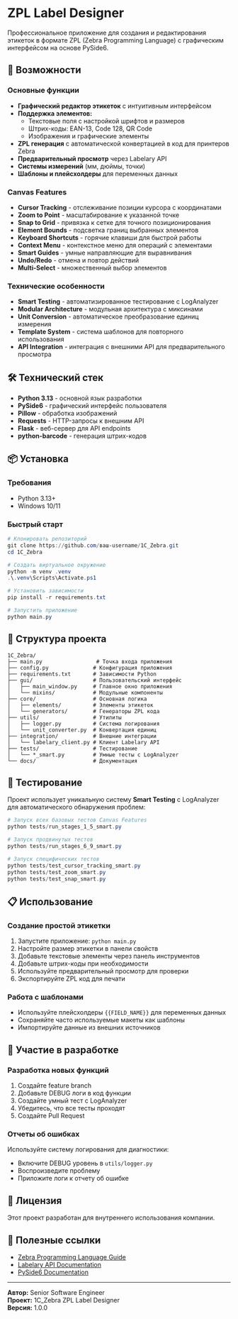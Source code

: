 # ZPL Label Designer

Профессиональное приложение для создания и редактирования этикеток в формате ZPL (Zebra Programming Language) с графическим интерфейсом на основе PySide6.

## 🚀 Возможности

### Основные функции
- **Графический редактор этикеток** с интуитивным интерфейсом
- **Поддержка элементов:**
  - Текстовые поля с настройкой шрифтов и размеров
  - Штрих-коды: EAN-13, Code 128, QR Code
  - Изображения и графические элементы
- **ZPL генерация** с автоматической конвертацией в код для принтеров Zebra
- **Предварительный просмотр** через Labelary API
- **Системы измерений** (мм, дюймы, точки)
- **Шаблоны и плейсхолдеры** для переменных данных

### Canvas Features
- **Cursor Tracking** - отслеживание позиции курсора с координатами
- **Zoom to Point** - масштабирование к указанной точке
- **Snap to Grid** - привязка к сетке для точного позиционирования
- **Element Bounds** - подсветка границ выбранных элементов
- **Keyboard Shortcuts** - горячие клавиши для быстрой работы
- **Context Menu** - контекстное меню для операций с элементами
- **Smart Guides** - умные направляющие для выравнивания
- **Undo/Redo** - отмена и повтор действий
- **Multi-Select** - множественный выбор элементов

### Технические особенности
- **Smart Testing** - автоматизированное тестирование с LogAnalyzer
- **Modular Architecture** - модульная архитектура с миксинами
- **Unit Conversion** - автоматическое преобразование единиц измерения
- **Template System** - система шаблонов для повторного использования
- **API Integration** - интеграция с внешними API для предварительного просмотра

## 🛠️ Технический стек

- **Python 3.13** - основной язык разработки
- **PySide6** - графический интерфейс пользователя
- **Pillow** - обработка изображений
- **Requests** - HTTP-запросы к внешним API
- **Flask** - веб-сервер для API endpoints
- **python-barcode** - генерация штрих-кодов

## 📦 Установка

### Требования
- Python 3.13+
- Windows 10/11

### Быстрый старт
```powershell
# Клонировать репозиторий
git clone https://github.com/ваш-username/1C_Zebra.git
cd 1C_Zebra

# Создать виртуальное окружение
python -m venv .venv
.\.venv\Scripts\Activate.ps1

# Установить зависимости
pip install -r requirements.txt

# Запустить приложение
python main.py
```

## 🎯 Структура проекта

```
1C_Zebra/
├── main.py                 # Точка входа приложения
├── config.py              # Конфигурация приложения
├── requirements.txt       # Зависимости Python
├── gui/                   # Пользовательский интерфейс
│   ├── main_window.py     # Главное окно приложения
│   └── mixins/            # Модульные компоненты
├── core/                  # Основная логика
│   ├── elements/          # Элементы этикеток
│   └── generators/        # Генераторы ZPL кода
├── utils/                 # Утилиты
│   ├── logger.py          # Система логирования
│   └── unit_converter.py  # Конвертация единиц
├── integration/           # Внешние интеграции
│   └── labelary_client.py # Клиент Labelary API
├── tests/                 # Тестирование
│   └── *_smart.py         # Умные тесты с LogAnalyzer
└── docs/                  # Документация
```

## 🧪 Тестирование

Проект использует уникальную систему **Smart Testing** с LogAnalyzer для автоматического обнаружения проблем:

```powershell
# Запуск всех базовых тестов Canvas Features
python tests/run_stages_1_5_smart.py

# Запуск продвинутых тестов
python tests/run_stages_6_9_smart.py

# Запуск специфических тестов
python tests/test_cursor_tracking_smart.py
python tests/test_zoom_smart.py
python tests/test_snap_smart.py
```

## 📋 Использование

### Создание простой этикетки
1. Запустите приложение: `python main.py`
2. Настройте размер этикетки в панели свойств
3. Добавьте текстовые элементы через панель инструментов
4. Добавьте штрих-коды при необходимости
5. Используйте предварительный просмотр для проверки
6. Экспортируйте ZPL код для печати

### Работа с шаблонами
- Используйте плейсхолдеры `{{FIELD_NAME}}` для переменных данных
- Сохраняйте часто используемые макеты как шаблоны
- Импортируйте данные из внешних источников

## 🤝 Участие в разработке

### Разработка новых функций
1. Создайте feature branch
2. Добавьте DEBUG логи в код функции
3. Создайте умный тест с LogAnalyzer
4. Убедитесь, что все тесты проходят
5. Создайте Pull Request

### Отчеты об ошибках
Используйте систему логирования для диагностики:
- Включите DEBUG уровень в `utils/logger.py`
- Воспроизведите проблему
- Приложите логи к отчету об ошибке

## 📄 Лицензия

Этот проект разработан для внутреннего использования компании.

## 🔗 Полезные ссылки

- [Zebra Programming Language Guide](https://www.zebra.com/us/en/support-downloads/knowledge-articles/ZPL-Zebra-Programming-Language.html)
- [Labelary API Documentation](http://labelary.com/service.html)
- [PySide6 Documentation](https://doc.qt.io/qtforpython/)

---

**Автор:** Senior Software Engineer  
**Проект:** 1C_Zebra ZPL Label Designer  
**Версия:** 1.0.0